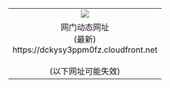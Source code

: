 ﻿<table>
  <tr></tr>
  <tr><td colspan=2 align=center><img src="https://dckysy3ppm0fz.cloudfront.net/Up/oGate.jpg" /></td></tr>
  <tr><td colspan=2 align=center>网门动态网址<br/>(最新)
<br>https://dckysy3ppm0fz.cloudfront.net
<br/><br/>(以下网址可能失效)
    </td>
  </tr>
</table>
